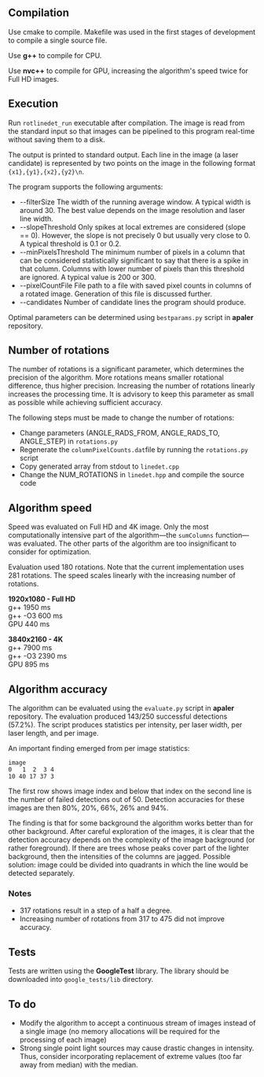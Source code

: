    

## Compilation

Use cmake to compile. Makefile was used in the first stages of development to compile a single source file.

Use **g++** to compile for CPU.

Use **nvc++** to compile for GPU, increasing the algorithm's speed twice for Full HD images.

## Execution

Run `rotlinedet_run` executable after compilation. The image is read from the standard input
so that images can be pipelined to this program real-time without saving them to a disk.

The output is printed to standard output. Each line in the image (a laser candidate) is represented 
by two points on the image in the following format `{x1},{y1},{x2},{y2}\n`.

The program supports the following arguments:
* --filterSize 
    The width of the running average window. A typical width is around 30. The best value depends
    on the image resolution and laser line width.
* --slopeThreshold
    Only spikes at local extremes are considered (slope == 0). However, the slope is not precisely 0
    but usually very close to 0. A typical threshold is 0.1 or 0.2.
* --minPixelsThreshold
    The minimum number of pixels in a column that can be considered statistically significant to
    say that there is a spike in that column. Columns with lower number of pixels than this threshold
    are ignored. A typical value is 200 or 300.
* --pixelCountFile
    File path to a file with saved pixel counts in columns of a rotated image. Generation of this file is discussed further.
* --candidates
    Number of candidate lines the program should produce.

Optimal parameters can be determined using `bestparams.py` script in **apaler** repository.

## Number of rotations

The number of rotations is a significant parameter, which determines the precision of the 
algorithm. More rotations means smaller rotational difference, thus higher precision.
Increasing the number of rotations linearly increases the processing time. It is advisory
to keep this parameter as small as possible while achieving sufficient accuracy.

The following steps must be made to change the number of rotations:
* Change parameters (ANGLE_RADS_FROM, ANGLE_RADS_TO, ANGLE_STEP) in `rotations.py`
* Regenerate the `columnPixelCounts.dat`file by running the `rotations.py` script
* Copy generated array from stdout to `linedet.cpp` 
* Change the NUM_ROTATIONS in `linedet.hpp` and compile the source code

## Algorithm speed

Speed was evaluated on Full HD and 4K image. 
Only the most computationally intensive part of the algorithm—the `sumColumns` function—was evaluated.
The other parts of the algorithm are too insignificant to consider for optimization. 

Evaluation used 180 rotations. Note that the current implementation uses 281 rotations. The speed 
scales linearly with the increasing number of rotations.

**1920x1080 - Full HD**  
g++ 		1950 ms  
g++ -O3 	600 ms  
GPU 		440 ms  

**3840x2160 - 4K**  
g++ 		7900 ms  
g++ -O3 	2390 ms  
GPU 		895 ms  

## Algorithm accuracy

The algorithm can be evaluated using the `evaluate.py` script in **apaler** repository.
The evaluation produced 143/250 successful detections (57.2%). The script produces statistics 
per intensity, per laser width, per laser length, and per image.

An important finding emerged from per image statistics:
```
image
0   1  2  3 4
10 40 17 37 3
```
The first row shows image index and below that index on the second line is the number of failed
detections out of 50. Detection accuracies for these images are then 80%, 20%, 66%, 26% and 94%.

The finding is that for some background the algorithm works better than for other background. 
After careful exploration of the images, it is clear that the detection accuracy depends on the complexity
of the image background (or rather foreground). If there are trees whose peaks cover part of the 
lighter background, then the intensities of the columns are jagged.
Possible solution: image could be divided into quadrants in which the line would be detected separately.

### Notes

* 317 rotations result in a step of a half a degree.
* Increasing number of rotations from 317 to 475 did not
  improve accuracy.

## Tests

Tests are written using the **GoogleTest** library. The library should be downloaded 
into `google_tests/lib` directory.

## To do

* Modify the algorithm to accept a continuous stream of images instead of a single image
  (no memory allocations will be required for the processing of each image)
* Strong single point light sources may cause drastic changes in intensity. Thus, consider incorporating
replacement of extreme values (too far away from median) with the median.